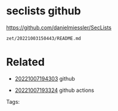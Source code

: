 # seclists github
https://github.com/danielmiessler/SecLists

` zet/20221003150443/README.md `

# Related

- [20221007194303](/zet/20221007194303/README.md) github

- [20221007193324](/zet/20221007193324/README.md) github actions


Tags:

    
